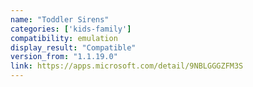 ```yaml
---
name: "Toddler Sirens"
categories: ['kids-family']
compatibility: emulation
display_result: "Compatible"
version_from: "1.1.19.0"
link: https://apps.microsoft.com/detail/9NBLGGGZFM3S
---
```

